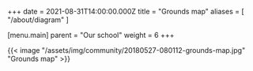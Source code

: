 +++
date = 2021-08-31T14:00:00.000Z
title = "Grounds map"
aliases = [ "/about/diagram" ]

[menu.main]
parent = "Our school"
weight = 6
+++

{{< image "/assets/img/community/20180527-080112-grounds-map.jpg" "Grounds map" >}}
